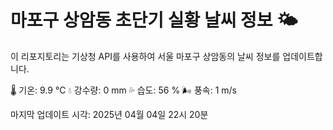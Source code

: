 
# 마포구 상암동 초단기 실황 날씨 정보 🌤️

이 리포지토리는 기상청 API를 사용하여 서울 마포구 상암동의 날씨 정보를 업데이트합니다. 

🌡️ 기온: 9.9 ℃
💧 강수량: 0 mm
💦 습도: 56 %
🌬️ 풍속: 1 m/s

마지막 업데이트 시각: 2025년 04월 04일 22시 20분    
